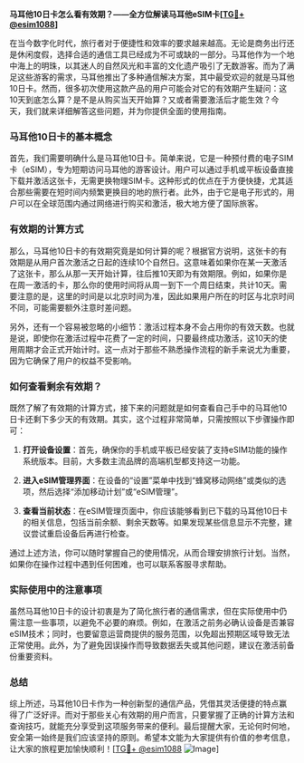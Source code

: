 **马耳他10日卡怎么看有效期？——全方位解读马耳他eSIM卡[[TG💪+ @esim1088](https://t.me/s/esim1088)]**

在当今数字化时代，旅行者对于便捷性和效率的要求越来越高。无论是商务出行还是休闲度假，选择合适的通信工具已经成为不可或缺的一部分。马耳他作为一个地中海上的明珠，以其迷人的自然风光和丰富的文化遗产吸引了无数游客。而为了满足这些游客的需求，马耳他推出了多种通信解决方案，其中最受欢迎的就是马耳他10日卡。然而，很多初次使用这款产品的用户可能会对它的有效期产生疑问：这10天到底怎么算？是不是从购买当天开始算？又或者需要激活后才能生效？今天，我们就来详细解答这些问题，并为你提供全面的使用指南。

### 马耳他10日卡的基本概念

首先，我们需要明确什么是马耳他10日卡。简单来说，它是一种预付费的电子SIM卡（eSIM），专为短期访问马耳他的游客设计。用户可以通过手机或平板设备直接下载并激活这张卡，无需更换物理SIM卡。这种形式的优点在于方便快捷，尤其适合那些需要在短时间内频繁更换目的地的旅行者。此外，由于它是电子形式的，用户可以在全球范围内通过网络进行购买和激活，极大地方便了国际旅客。

### 有效期的计算方式

那么，马耳他10日卡的有效期究竟是如何计算的呢？根据官方说明，这张卡的有效期是从用户首次激活之日起的连续10个自然日。这意味着如果你在某一天激活了这张卡，那么从那一天开始计算，往后推10天即为有效期限。例如，如果你是在周一激活的卡，那么你的使用时间将从周一到下一个周日结束，共计10天。需要注意的是，这里的时间是以北京时间为准，因此如果用户所在的时区与北京时间不同，可能需要额外注意时差问题。

另外，还有一个容易被忽略的小细节：激活过程本身不会占用你的有效天数。也就是说，即使你在激活过程中花费了一定的时间，只要最终成功激活，这10天的使用周期才会正式开始计时。这一点对于那些不熟悉操作流程的新手来说尤为重要，因为它确保了用户的权益不受影响。

### 如何查看剩余有效期？

既然了解了有效期的计算方式，接下来的问题就是如何查看自己手中的马耳他10日卡还剩下多少天的有效期。其实，这个过程非常简单，只需按照以下步骤操作即可：

1. **打开设备设置**：首先，确保你的手机或平板已经安装了支持eSIM功能的操作系统版本。目前，大多数主流品牌的高端机型都支持这一功能。
   
2. **进入eSIM管理界面**：在设备的“设置”菜单中找到“蜂窝移动网络”或类似的选项，然后选择“添加移动计划”或“eSIM管理”。

3. **查看当前状态**：在eSIM管理页面中，你应该能够看到已下载的马耳他10日卡的相关信息，包括当前余额、剩余天数等。如果发现某些信息显示不完整，建议尝试重启设备后再进行检查。

通过上述方法，你可以随时掌握自己的使用情况，从而合理安排旅行计划。当然，如果你在操作过程中遇到任何困难，也可以联系客服寻求帮助。

### 实际使用中的注意事项

虽然马耳他10日卡的设计初衷是为了简化旅行者的通信需求，但在实际使用中仍需注意一些事项，以避免不必要的麻烦。例如，在激活之前务必确认设备是否兼容eSIM技术；同时，也要留意运营商提供的服务范围，以免超出预期区域导致无法正常使用。此外，为了避免因误操作而导致数据丢失或其他问题，建议在激活前备份重要资料。

### 总结

综上所述，马耳他10日卡作为一种创新型的通信产品，凭借其灵活便捷的特点赢得了广泛好评。而对于那些关心有效期的用户而言，只要掌握了正确的计算方法和查询技巧，就能充分享受到这项服务带来的便利。最后提醒大家，无论何时何地，安全第一始终是我们应该坚持的原则。希望本文能为大家提供有价值的参考信息，让大家的旅程更加愉快顺利！[[TG💪+ @esim1088](https://t.me/s/esim1088) ![Image](https://i.postimg.cc/4NQfJmqS/Snipaste-2025-05-13-00-14-12.png)]